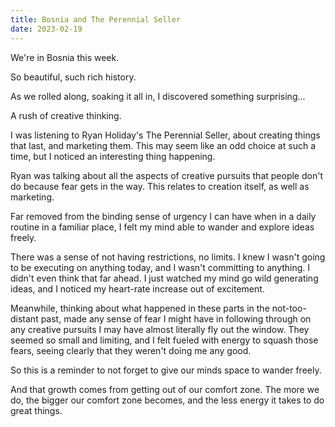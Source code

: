 ```yaml
---
title: Bosnia and The Perennial Seller
date: 2023-02-19
---
```


We're in Bosnia this week.

So beautiful, such rich history.

As we rolled along, soaking it all in, I discovered something surprising...

A rush of creative thinking.

I was listening to Ryan Holiday's The Perennial Seller, about creating things that last, and marketing them. This may seem like an odd choice at such a time, but I noticed an interesting thing happening.

Ryan was talking about all the aspects of creative pursuits that people don't do because fear gets in the way. This relates to creation itself, as well as marketing.

Far removed from the binding sense of urgency I can have when in a daily routine in a familiar place, I felt my mind able to wander and explore ideas freely.

There was a sense of not having restrictions, no limits. I knew I wasn't going to be executing on anything today, and I wasn't committing to anything. I didn't even think that far ahead. I just watched my mind go wild generating ideas, and I noticed my heart-rate increase out of excitement.

Meanwhile, thinking about what happened in these parts in the not-too-distant past, made any sense of fear I might have in following through on any creative pursuits I may have almost literally fly out the window. They seemed so small and limiting, and I felt fueled with energy to squash those fears, seeing clearly that they weren't doing me any good.

So this is a reminder to not forget to give our minds space to wander freely.

And that growth comes from getting out of our comfort zone. The more we do, the bigger our comfort zone becomes, and the less energy it takes to do great things.

